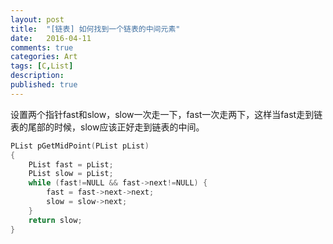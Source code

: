 ```yaml
---
layout: post
title:  "[链表] 如何找到一个链表的中间元素"
date:   2016-04-11
comments: true
categories: Art
tags: [C,List]
description:
published: true
---
```


设置两个指针fast和slow，slow一次走一下，fast一次走两下，这样当fast走到链表的尾部的时候，slow应该正好走到链表的中间。

```cpp
PList pGetMidPoint(PList pList)
{
    PList fast = pList;
    PList slow = pList;
    while (fast!=NULL && fast->next!=NULL) {
        fast = fast->next->next;
        slow = slow->next;
    }
    return slow;
}
```
